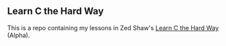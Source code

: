 Learn C the Hard Way
--------------------

This is a repo containing my lessons in Zed Shaw's [Learn C the Hard Way][lcthw] (Alpha).

[lcthw]: http://c.learncodethehardway.org/ "Learn C the Hard Way"